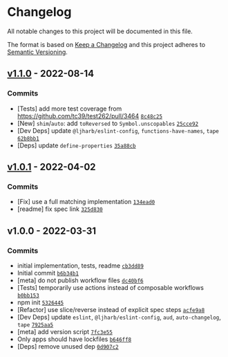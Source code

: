 # Changelog

All notable changes to this project will be documented in this file.

The format is based on [Keep a Changelog](https://keepachangelog.com/en/1.0.0/)
and this project adheres to [Semantic Versioning](https://semver.org/spec/v2.0.0.html).

## [v1.1.0](https://github.com/es-shims/Array.prototype.toReversed/compare/v1.0.1...v1.1.0) - 2022-08-14

### Commits

- [Tests] add more test coverage from https://github.com/tc39/test262/pull/3464 [`8c48c25`](https://github.com/es-shims/Array.prototype.toReversed/commit/8c48c25e6c9a20a727877e9da3479d0dd3b802fa)
- [New] `shim`/`auto`: add `toReversed` to `Symbol.unscopables` [`25cce92`](https://github.com/es-shims/Array.prototype.toReversed/commit/25cce92c6c3106b0e55d5c90dde6db5aa548a6c9)
- [Dev Deps] update `@ljharb/eslint-config`, `functions-have-names`, `tape` [`62b8bb1`](https://github.com/es-shims/Array.prototype.toReversed/commit/62b8bb149a9e343257a08d6944aba8c5772acc06)
- [Deps] update `define-properties` [`35a88cb`](https://github.com/es-shims/Array.prototype.toReversed/commit/35a88cbde49fef9307b978de9be1ebe1cd37b889)

## [v1.0.1](https://github.com/es-shims/Array.prototype.toReversed/compare/v1.0.0...v1.0.1) - 2022-04-02

### Commits

- [Fix] use a full matching implementation [`134ead0`](https://github.com/es-shims/Array.prototype.toReversed/commit/134ead0e18dab12600c61be20cd8010e9dd06ddd)
- [readme] fix spec link [`325d830`](https://github.com/es-shims/Array.prototype.toReversed/commit/325d830b46472308a1f4cfee4721fcecff50760d)

## v1.0.0 - 2022-03-31

### Commits

- initial implementation, tests, readme [`cb3dd89`](https://github.com/es-shims/Array.prototype.toReversed/commit/cb3dd89cdb1f3505e2173146ba3edd3edb30b279)
- Initial commit [`b6b34b1`](https://github.com/es-shims/Array.prototype.toReversed/commit/b6b34b14c3b62a0908567e4baa6cb6e7d69b58ea)
- [meta] do not publish workflow files [`dc40bf6`](https://github.com/es-shims/Array.prototype.toReversed/commit/dc40bf6029c4a2552c717028b2a9356046b355bd)
- [Tests] temporarily use actions instead of composable workflows [`b0bb153`](https://github.com/es-shims/Array.prototype.toReversed/commit/b0bb1530e3cb3e211d3d4edc431f09be738a3378)
- npm init [`5326445`](https://github.com/es-shims/Array.prototype.toReversed/commit/53264452365984f568a36233ce0b3f0beca9733f)
- [Refactor] use slice/reverse instead of explicit spec steps [`acfe9a8`](https://github.com/es-shims/Array.prototype.toReversed/commit/acfe9a887ec8264aa831e1c7dbdc6e8bbb99cc35)
- [Dev Deps] update `eslint`, `@ljharb/eslint-config`, `aud`, `auto-changelog`, `tape` [`7925aa5`](https://github.com/es-shims/Array.prototype.toReversed/commit/7925aa573573a5695252564c5c7c534ebaf4f3dc)
- [meta] add version script [`7fc3e55`](https://github.com/es-shims/Array.prototype.toReversed/commit/7fc3e55be909f2f253592d9a6da04f9a34af6c74)
- Only apps should have lockfiles [`b646ff8`](https://github.com/es-shims/Array.prototype.toReversed/commit/b646ff8c6e04cf5533a61a7d7001feeb7266a799)
- [Deps] remove unused dep [`0d907c2`](https://github.com/es-shims/Array.prototype.toReversed/commit/0d907c25845dadabe97cd3df5aefd99e3d65c351)
